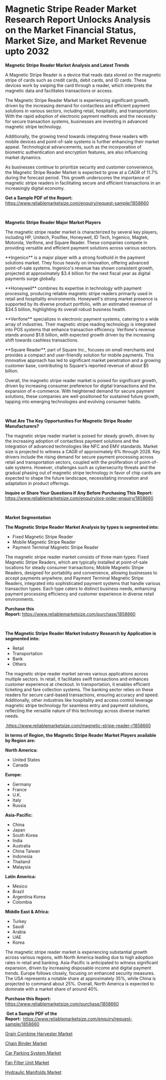 <p><h1>Magnetic Stripe Reader Market Research Report Unlocks Analysis on the Market Financial Status, Market Size, and Market Revenue upto 2032</h1></p><p><strong>Magnetic Stripe Reader Market Analysis and Latest Trends</strong></p>
<p><p>A Magnetic Stripe Reader is a device that reads data stored on the magnetic stripe of cards such as credit cards, debit cards, and ID cards. These devices work by swiping the card through a reader, which interprets the magnetic data and facilitates transactions or access.</p><p>The Magnetic Stripe Reader Market is experiencing significant growth, driven by the increasing demand for contactless and efficient payment solutions in various sectors, including retail, hospitality, and transportation. With the rapid adoption of electronic payment methods and the necessity for secure transaction systems, businesses are investing in advanced magnetic stripe technology. </p><p>Additionally, the growing trend towards integrating these readers with mobile devices and point-of-sale systems is further enhancing their market appeal. Technological advancements, such as the incorporation of biometric authentication and encryption features, are also influencing market dynamics.</p><p>As businesses continue to prioritize security and customer convenience, the Magnetic Stripe Reader Market is expected to grow at a CAGR of 11.7% during the forecast period. This growth underscores the importance of magnetic stripe readers in facilitating secure and efficient transactions in an increasingly digital economy.</p></p>
<p><strong>Get a Sample PDF of the Report:&nbsp;</strong> <a href="https://www.reliablemarketsize.com/enquiry/request-sample/1858660?utm_campaign=1836&utm_medium=2&utm_source=Github&utm_content=ia&utm_term=10042025&utm_id=magnetic-stripe-reader">https://www.reliablemarketsize.com/enquiry/request-sample/1858660</a></p>
<p>&nbsp;</p>
<p><strong>Magnetic Stripe Reader Major Market Players</strong></p>
<p><p>The magnetic stripe reader market is characterized by several key players, including HP, Unitech, Posiflex, Honeywell, ID Tech, Ingenico, Magtek, Motorola, Verifone, and Square Reader. These companies compete in providing versatile and efficient payment solutions across various sectors.</p><p>**Ingenico** is a major player with a strong foothold in the payment solutions market. They focus heavily on innovation, offering advanced point-of-sale systems. Ingenico's revenue has shown consistent growth, projected at approximately $3.4 billion for the next fiscal year as digital payments surge globally.</p><p>**Honeywell** combines its expertise in technology with payment processing, producing reliable magnetic stripe readers primarily used in retail and hospitality environments. Honeywell's strong market presence is supported by its diverse product portfolio, with an estimated revenue of $34.5 billion, highlighting its overall robust business health.</p><p>**Verifone** specializes in electronic payment systems, catering to a wide array of industries. Their magnetic stripe reading technology is integrated into POS systems that enhance transaction efficiency. Verifone's revenue stands around $1.8 billion, with expected growth driven by the increasing shift towards cashless transactions.</p><p>**Square Reader**, part of Square Inc., focuses on small merchants and provides a compact and user-friendly solution for mobile payments. This innovative approach has led to significant market penetration and a growing customer base, contributing to Square's reported revenue of about $5 billion.</p><p>Overall, the magnetic stripe reader market is poised for significant growth, driven by increasing consumer preference for digital transactions and the expansion of e-commerce. With heightened demand for secure payment solutions, these companies are well-positioned for sustained future growth, tapping into emerging technologies and evolving consumer habits.</p></p>
<p>&nbsp;</p>
<p><strong>What Are The Key Opportunities For Magnetic Stripe Reader Manufacturers?</strong></p>
<p><p>The magnetic stripe reader market is poised for steady growth, driven by the increasing adoption of contactless payment solutions and the integration of advanced technologies like NFC and EMV standards. Market size is projected to witness a CAGR of approximately 6% through 2028. Key drivers include the rising demand for secure payment processing across retail and transportation sectors, coupled with the proliferation of point-of-sale systems. However, challenges such as cybersecurity threats and the gradual phasing out of magnetic stripe technology in favor of chip cards are expected to shape the future landscape, necessitating innovation and adaptation in product offerings.</p></p>
<p><strong>Inquire or Share Your Questions If Any Before Purchasing This Report:</strong> <a href="https://www.reliablemarketsize.com/enquiry/pre-order-enquiry/1858660?utm_campaign=1836&utm_medium=2&utm_source=Github&utm_content=ia&utm_term=10042025&utm_id=magnetic-stripe-reader">https://www.reliablemarketsize.com/enquiry/pre-order-enquiry/1858660</a></p>
<p>&nbsp;</p>
<p><strong>Market Segmentation</strong></p>
<p><strong>The Magnetic Stripe Reader Market Analysis by types is segmented into:</strong></p>
<p><ul><li>Fixed Magnetic Stripe Reader</li><li>Mobile Magnetic Stripe Reader</li><li>Payment Terminal Magnetic Stripe Reader</li></ul></p>
<p><p>The magnetic stripe reader market consists of three main types: Fixed Magnetic Stripe Readers, which are typically installed at point-of-sale locations for steady consumer transactions; Mobile Magnetic Stripe Readers, designed for portability and convenience, allowing businesses to accept payments anywhere; and Payment Terminal Magnetic Stripe Readers, integrated into sophisticated payment systems that handle various transaction types. Each type caters to distinct business needs, enhancing payment processing efficiency and customer experience in diverse retail environments.</p></p>
<p><strong>Purchase this Report:&nbsp;</strong><a href="https://www.reliablemarketsize.com/purchase/1858660?utm_campaign=1836&utm_medium=2&utm_source=Github&utm_content=ia&utm_term=10042025&utm_id=magnetic-stripe-reader">https://www.reliablemarketsize.com/purchase/1858660</a></p>
<p>&nbsp;</p>
<p><strong>The Magnetic Stripe Reader Market Industry Research by Application is segmented into:</strong></p>
<p><ul><li>Retail</li><li>Transportation</li><li>Bank</li><li>Others</li></ul></p>
<p><p>The magnetic stripe reader market serves various applications across multiple sectors. In retail, it facilitates swift transactions and enhances customer experience at checkout. In transportation, it enables efficient ticketing and fare collection systems. The banking sector relies on these readers for secure card-based transactions, ensuring accuracy and speed. Additionally, other industries like hospitality and access control leverage magnetic stripe technology for seamless entry and payment solutions, reflecting the versatile nature of this technology across diverse market needs.</p></p>
<p><a href="https://www.reliablemarketsize.com/magnetic-stripe-reader-r1858660?utm_campaign=1836&utm_medium=2&utm_source=Github&utm_content=ia&utm_term=10042025&utm_id=magnetic-stripe-reader">&nbsp;https://www.reliablemarketsize.com/magnetic-stripe-reader-r1858660</a></p>
<p><strong>In terms of Region, the Magnetic Stripe Reader Market Players available by Region are:</strong></p>
<p>
    <p> <strong> North America: </strong>
        <ul>
            <li>United States</li>
            <li>Canada</li>
        </ul>
        </p> 
    <p> <strong> Europe: </strong>
        <ul>
            <li>Germany</li>
            <li>France</li>
            <li>U.K.</li>
            <li>Italy</li>
            <li>Russia</li>
        </ul>
        </p> 
    <p> <strong> Asia-Pacific: </strong>
        <ul>
            <li>China</li>
            <li>Japan</li>
            <li>South Korea</li>
            <li>India</li>
            <li>Australia</li>
            <li>China Taiwan</li>
            <li>Indonesia</li>
            <li>Thailand</li>
            <li>Malaysia</li>
        </ul>
        </p> 
    <p> <strong> Latin America: </strong>
        <ul>
            <li>Mexico</li>
            <li>Brazil</li>
            <li>Argentina Korea</li>
            <li>Colombia</li>
        </ul>
        </p> 
    <p> <strong> Middle East & Africa: </strong>
        <ul>
            <li>Turkey</li>
            <li>Saudi</li>
            <li>Arabia</li>
            <li>UAE</li>
            <li>Korea</li>
        </ul>
    </p>
    </p>
<p><p>The magnetic stripe reader market is experiencing substantial growth across various regions, with North America leading due to high adoption rates in retail and banking. Asia-Pacific is anticipated to witness significant expansion, driven by increasing disposable income and digital payment trends. Europe follows closely, focusing on enhanced security measures. The USA represents a notable share at approximately 35%, while China is projected to command about 25%. Overall, North America is expected to dominate with a market share of around 40%.</p></p>
<p><strong>Purchase this Report: </strong><a href="https://www.reliablemarketsize.com/purchase/1858660?utm_campaign=1836&utm_medium=2&utm_source=Github&utm_content=ia&utm_term=10042025&utm_id=magnetic-stripe-reader">https://www.reliablemarketsize.com/purchase/1858660</a></p>
<p>&nbsp;<strong>Get a Sample PDF of the Report:&nbsp;&nbsp;</strong><a href="https://www.reliablemarketsize.com/enquiry/request-sample/1858660?utm_campaign=1836&utm_medium=2&utm_source=Github&utm_content=ia&utm_term=10042025&utm_id=magnetic-stripe-reader">https://www.reliablemarketsize.com/enquiry/request-sample/1858660</a></p>
<p><strong></strong></p>
<p><p><a href="https://github.com/ujanoandryvw/Market-Research-Report-List-1/blob/main/grain-combine-harvester-market.md?utm_campaign=1836&utm_medium=2&utm_source=Github&utm_content=ia&utm_term=10042025&utm_id=magnetic-stripe-reader">Grain Combine Harvester Market</a></p><p><a href="https://github.com/donnypolan/Market-Research-Report-List-1/blob/main/chain-binder-market.md?utm_campaign=1836&utm_medium=2&utm_source=Github&utm_content=ia&utm_term=10042025&utm_id=magnetic-stripe-reader">Chain Binder Market</a></p><p><a href="https://github.com/zemonarutaep/Market-Research-Report-List-1/blob/main/car-parking-system-market.md?utm_campaign=1836&utm_medium=2&utm_source=Github&utm_content=ia&utm_term=10042025&utm_id=magnetic-stripe-reader">Car Parking System Market</a></p><p><a href="https://github.com/buluckcapps2/Market-Research-Report-List-1/blob/main/fan-filter-unit-market.md?utm_campaign=1836&utm_medium=2&utm_source=Github&utm_content=ia&utm_term=10042025&utm_id=magnetic-stripe-reader">Fan Filter Unit Market</a></p><p><a href="https://github.com/hoganemken50/Market-Research-Report-List-1/blob/main/hydraulic-manifolds-market.md?utm_campaign=1836&utm_medium=2&utm_source=Github&utm_content=ia&utm_term=10042025&utm_id=magnetic-stripe-reader">Hydraulic Manifolds Market</a></p></p>